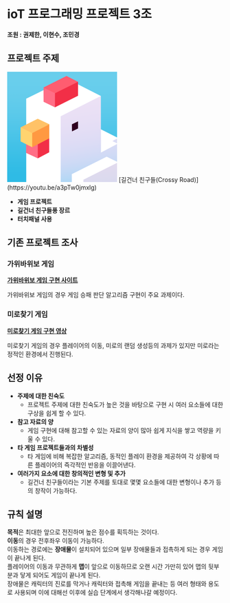 # ioT 프로그래밍 프로젝트 3조

**조원 : 권제한, 이현수, 조민경**

## 프로젝트 주제

<img src="https://github.com/ioT-Team-Project-3/Team3-Project/blob/main/img/Crossy%20Road.png?raw=true" width="256" height="256">
[길건너 친구들(Crossy Road)](https://youtu.be/a3pTw0jmxlg)

- **게임 프로젝트**
- **길건너 친구들풍 장르**
- **터치패널 사용**

## 기존 프로젝트 조사

### 가위바위보 게임

**[가위바위보 게임 구현 사이트](https://makethat.tistory.com/51)**

가위바위보 게임의 경우 게임 승패 판단 알고리즘 구현이 주요 과제이다.

### 미로찾기 게임

**[미로찾기 게임 구현 영상](https://www.youtube.com/watch?v=Rb5N4lyOm0U)**

미로찾기 게임의 경우 플레이어의 이동, 미로의 랜덤 생성등의 과제가 있지만 미로라는 정적인 환경에서 진행된다.

## 선정 이유

- **주제에 대한 친숙도**
    + 프로젝트 주제에 대한 친숙도가 높은 것을 바탕으로 구현 시 여러 요소들에 대한 구상을 쉽게 할 수 있다.
- **참고 자료의 양**
    + 게임 구현에 대해 참고할 수 있는 자료의 양이 많아 쉽게 지식을 쌓고 역량을 키울 수 있다.
- **타 게임 프로젝트들과의 차별성**
    + 타 게임에 비해 복잡한 알고리즘, 동적인 플레이 환경을 제공하여 각 상황에 따른 플레이어의 즉각적인 반응을 이끌어낸다.
- **여러가지 요소에 대한 창의적인 변형 및 추가**
    + 길건너 친구들이라는 기본 주제를 토대로 몇몇 요소들에 대한 변형이나 추가 등의 창작이 가능하다.

## 규칙 설명

**목적**은 최대한 앞으로 전진하며 높은 점수를 획득하는 것이다.  
**이동**의 경우 전후좌우 이동이 가능하다.  
이동하는 경로에는 **장애물**이 설치되어 있으며 일부 장애물들과 접촉하게 되는 경우 게임이 끝나게 된다.  
플레이어의 이동과 무관하게 **맵**이 앞으로 이동하므로 오랜 시간 가만히 있어 맵의 뒷부분과 닿게 되어도 게임이 끝나게 된다.  
장애물은 캐릭터의 진로를 막거나 캐릭터와 접촉해 게임을 끝내는 등 여러 형태와 용도로 사용되며 이에 대해선 이후에 실습 단계에서 생각해나갈 예정이다.
